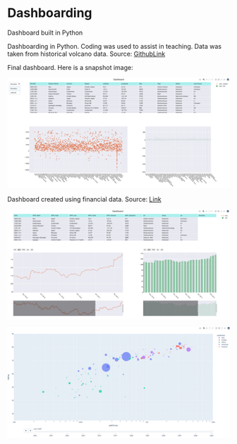 # Dashboarding
Dashboard built in Python


Dashboarding in Python. Coding was used to assist in teaching. Data was taken from historical volcano data. Source: [GithubLink](https://github.com/plotly/datasets/blob/master/volcano_db.csv)

Final dashboard. Here is a snapshot image:

![alt text](https://github.com/ellamcknight/Dashboarding/blob/main/Images/Volcano_dash_dropdown.png?raw=true)

Dashboard created using financial data. Source: [Link](https://github.com/plotly/datasets/blob/master/finance-charts-apple.csv)   

![alt text](https://github.com/ellamcknight/Dashboarding/blob/main/Images/Finance_timeseries_dash.png?raw=true)

![alt text](https://github.com/ellamcknight/Dashboarding/blob/main/Images/Animation.png)
